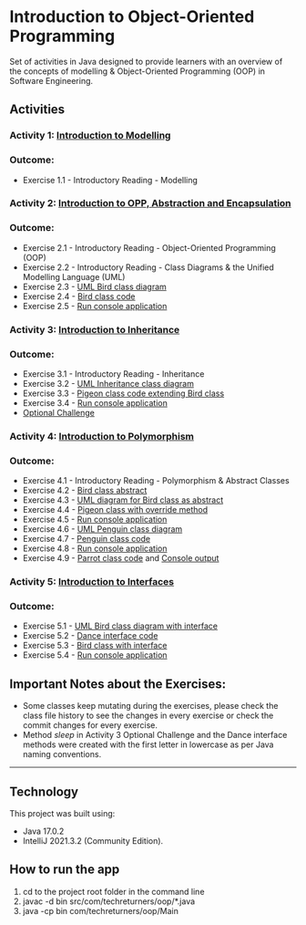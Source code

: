 # Introduction to Object-Oriented Programming
Set of activities in Java designed to provide learners with an overview of the concepts of modelling &amp; Object-Oriented Programming (OOP) in Software Engineering.

## Activities
### Activity 1: [Introduction to Modelling](Activities/activity_1.md)
### Outcome:
- Exercise 1.1 - Introductory Reading - Modelling

### Activity 2: [Introduction to OPP, Abstraction and Encapsulation](Activities/activity_2.md)
### Outcome:
- Exercise 2.1 - Introductory Reading - Object-Oriented Programming (OOP)
- Exercise 2.2 - Introductory Reading - Class Diagrams & the Unified Modelling Language (UML)
- Exercise 2.3 - [UML Bird class diagram](docs/UMLBirdClassDiagram.png)
- Exercise 2.4 - [Bird class code](src/com/techreturners/oop/Bird.java)
- Exercise 2.5 - [Run console application](docs/Exercise-2.5-Output.txt)

### Activity 3: [Introduction to Inheritance](Activities/activity_3.md)
### Outcome:
- Exercise 3.1 - Introductory Reading - Inheritance
- Exercise 3.2 - [UML Inheritance class diagram](docs/UMLInheritanceClassDiagram.png)
- Exercise 3.3 - [Pigeon class code extending Bird class](src/com/techreturners/oop/Pigeon.java)
- Exercise 3.4 - [Run console application](docs/Exercise-3.4-Output.txt)
- [Optional Challenge](docs/Exercise-3-Optional-Challenge-Output.txt)

### Activity 4: [Introduction to Polymorphism](Activities/activity_4.md)
### Outcome:
- Exercise 4.1 - Introductory Reading - Polymorphism & Abstract Classes
- Exercise 4.2 - [Bird class abstract](src/com/techreturners/oop/Bird.java)
- Exercise 4.3 - [UML diagram for Bird class as abstract](docs/UMLBirdAbstractClassDiagram.png)
- Exercise 4.4 - [Pigeon class with override method](src/com/techreturners/oop/Pigeon.java)
- Exercise 4.5 - [Run console application](docs/Exercise-4.5-Output.txt)
- Exercise 4.6 - [UML Penguin class diagram](docs/UMLPenguinClassDiagram.png)
- Exercise 4.7 - [Penguin class code](src/com/techreturners/oop/Penguin.java)
- Exercise 4.8 - [Run console application](docs/Exercise-4.8-Output.txt)
- Exercise 4.9 - [Parrot class code](src/com/techreturners/oop/Parrot.java) and [Console output](docs/Exercise-4.9-Output.txt)

### Activity 5: [Introduction to Interfaces](Activities/activity_5.md)
### Outcome:
- Exercise 5.1 - [UML Bird class diagram with interface](docs/UMLBirdClassWithInterfaceDiagram.png)
- Exercise 5.2 - [Dance interface code](src/com/techreturners/oop/Dance.java)
- Exercise 5.3 - [Bird class with interface](src/com/techreturners/oop/Bird.java)
- Exercise 5.4 - [Run console application](docs/Exercise-5.4-Output.txt)

## Important Notes about the Exercises:

- Some classes keep mutating during the exercises, please check the class file history to see the changes in every exercise or check the commit changes for every exercise.
- Method *sleep* in Activity 3 Optional Challenge and the Dance interface methods were created with the first letter in lowercase as per Java naming conventions.

---

## Technology
This project was built using:
- Java 17.0.2
- IntelliJ 2021.3.2 (Community Edition).

## How to run the app
1) cd to the project root folder in the command line
2) javac -d bin src/com/techreturners/oop/*.java
3) java -cp bin com/techreturners/oop/Main

